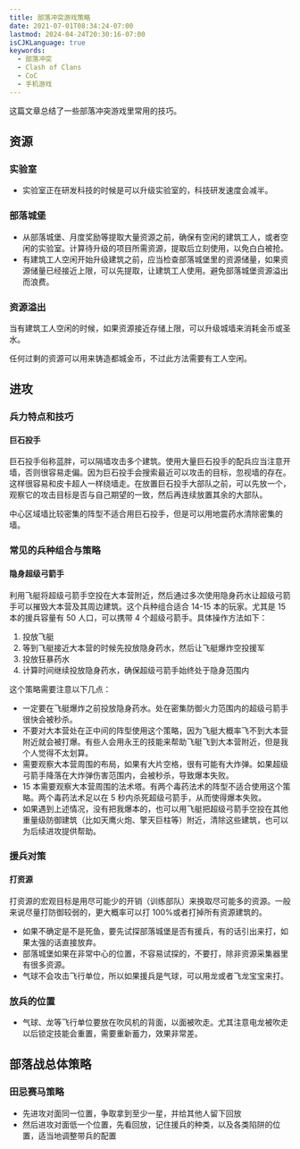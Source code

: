 ```yaml
---
title: 部落冲突游戏策略
date: 2021-07-01T08:34:24-07:00
lastmod: 2024-04-24T20:30:16-07:00
isCJKLanguage: true
keywords:
  - 部落冲突
  - Clash of Clans
  - CoC
  - 手机游戏
---
```


这篇文章总结了一些部落冲突游戏里常用的技巧。

## 资源

### 实验室

- 实验室正在研发科技的时候是可以升级实验室的，科技研发速度会减半。

### 部落城堡

- 从部落城堡、月度奖励等提取大量资源之前，确保有空闲的建筑工人，或者空闲的实验室。计算待升级的项目所需资源，提取后立刻使用，以免白白被抢。
- 有建筑工人空闲开始升级建筑之前，应当检查部落城堡里的资源储量，如果资源储量已经接近上限，可以先提取，让建筑工人使用。避免部落城堡资源溢出而浪费。

### 资源溢出

当有建筑工人空闲的时候，如果资源接近存储上限，可以升级城墙来消耗金币或圣水。

任何过剩的资源可以用来铸造都城金币，不过此方法需要有工人空闲。

## 进攻

### 兵力特点和技巧

#### 巨石投手

巨石投手俗称蓝胖，可以隔墙攻击多个建筑。使用大量巨石投手的配兵应当注意开墙，否则很容易走偏。因为巨石投手会搜索最近可以攻击的目标，忽视墙的存在。这样很容易和皮卡超人一样绕墙走。在放置巨石投手大部队之前，可以先放一个，观察它的攻击目标是否与自己期望的一致，然后再连续放置其余的大部队。

中心区域墙比较密集的阵型不适合用巨石投手，但是可以用地震药水清除密集的墙。

### 常见的兵种组合与策略

#### 隐身超级弓箭手

利用飞艇将超级弓箭手空投在大本营附近，然后通过多次使用隐身药水让超级弓箭手可以摧毁大本营及其周边建筑。这个兵种组合适合 14-15 本的玩家。尤其是 15 本的援兵容量有 50 人口，可以携带 4 个超级弓箭手。具体操作方法如下：

1. 投放飞艇
2. 等到飞艇接近大本营的时候先投放隐身药水，然后让飞艇爆炸空投援军
3. 投放狂暴药水
4. 计算时间继续投放隐身药水，确保超级弓箭手始终处于隐身范围内

这个策略需要注意以下几点：

- 一定要在飞艇爆炸之前投放隐身药水。处在密集防御火力范围内的超级弓箭手很快会被秒杀。
- 不要对大本营处在正中间的阵型使用这个策略，因为飞艇大概率飞不到大本营附近就会被打爆。有些人会用永王的技能来帮助飞艇飞到大本营附近，但是我个人觉得不太划算。
- 需要观察大本营周围的布局，如果有大片空格，很有可能有大炸弹。如果超级弓箭手降落在大炸弹伤害范围内，会被秒杀，导致爆本失败。
- 15 本需要观察大本营周围的法术塔。有两个毒药法术的阵型不适合使用这个策略。两个毒药法术足以在 5 秒内杀死超级弓箭手，从而使得爆本失败。
- 如果遇到上述情况，没有把我爆本的，也可以用飞艇把超级弓箭手空投在其他重量级防御建筑（比如天鹰火炮、擎天巨柱等）附近，清除这些建筑，也可以为后续进攻提供帮助。

### 援兵对策

#### 打资源

打资源的宏观目标是用尽可能少的开销（训练部队）来换取尽可能多的资源。一般来说尽量打防御较弱的，更大概率可以打 100%或者打掉所有资源建筑的。

- 如果不确定是不是死鱼，要先试探部落城堡是否有援兵，有的话引出来打，如果太强的话直接放弃。
- 部落城堡如果在非常中心的位置，不容易试探的，不要打，除非资源采集器里有很多资源。
- 气球不会攻击飞行单位，所以如果援兵是气球，可以用龙或者飞龙宝宝来打。

### 放兵的位置

- 气球、龙等飞行单位要放在吹风机的背面，以面被吹走。尤其注意电龙被吹走以后锁定技能会重置，需要重新蓄力，效果非常差。

## 部落战总体策略

### 田忌赛马策略

- 先进攻对面同一位置，争取拿到至少一星，并给其他人留下回放
- 然后进攻对面低一个位置，先看回放，记住援兵的种类，以及各类陷阱的位置，适当地调整带兵的配置
